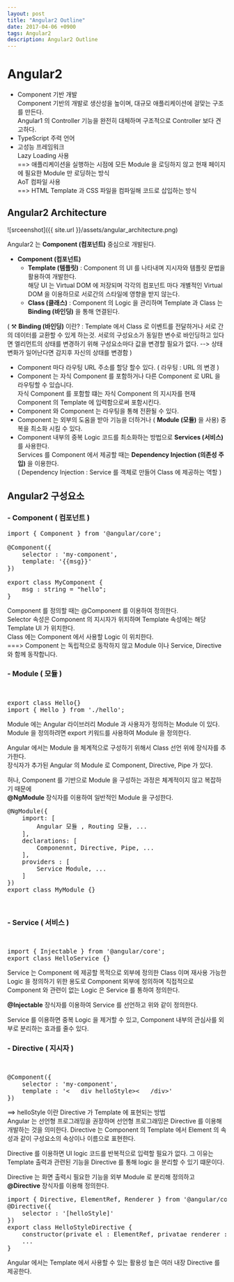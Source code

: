 ```yaml
---
layout: post
title: "Angular2 Outline"
date: 2017-04-06 +0900
tags: Angular2
description: Angular2 Outline
---
```


Angular2
==========
- Component 기반 개발<br>
Component 기반의 개발로 생산성을 높이며, 대규모 애플리케이션에 걸맞는 구조를 만든다.<br>
Angular1 의 Controller 기능을 완전히 대체하며 구조적으로 Controller 보다 견고하다.<br>
- TypeScript 주력 언어<br>
- 고성능 프레임워크<br>
Lazy Loading 사용 <br>==> 애플리케이션을 실행하는 시점에 모든 Module 을 로딩하지 않고 현재 페이지에 필요한 Module 만 로딩하는 방식<br>
AoT 컴파일 사용 <br> ==> HTML Template 과  CSS 파일을 컴파일해 코드로 삽입하는 방식

Angular2 Architecture
----------

![srceenshot]({{ site.url }}/assets/angular_architecture.png)

Angular2 는 **Component (컴포넌트)** 중심으로 개발된다. 

- **Component (컴포넌트)**
	- **Template (템플릿)** : Component 의 UI 를 나타내며 지시자와 템플릿 문법을 활용하여 개발한다.<br>해당 UI 는 Virtual DOM 에 저장되며 각각의 컴포넌트 마다 개별적인 Virtual DOM 을 이용하므로 서로간의 스타일에 영향을 받지 않는다.
	- **Class (클래스)** : Component 의 Logic 을 관리하며 Template 과 Class 는 **Binding (바인딩)** 을 통해 연결된다.

	
( ⚒ **Binding (바인딩)** 이란? : Template 에서 Class 로 이벤트를 전달하거나 서로 간의 데이터를 교환할 수 있게 하는것. 서로의 구성요소가 동일한 변수로 바인딩하고 있다면 엘리먼트의 상태를 변경하기 위해 구성요소마다 값을 변경할 필요가 없다. --> 상태변화가 일어난다면 감지후 자신의 상태를 변경함 )

- Component 마다 라우팅 URL 주소를 할당 할수 있다. ( 라우팅 : URL 의 변경 )
- Component 는 자식 Component 를 포함하거나 다른 Component 로 URL 을 라우팅할 수 있습니다.<br>자식 Component 를 포함할 떄는 자식 Component 의 지시자를 현재 Component 의 Template 에 입력함으로써 포함시킨다.
- Component 와 Component 는 라우팅을 통해 전환될 수 있다.
- Component 는 외부의 도움을 받아 기능을 더하거나 ( **Module (모듈)** 을 사용) 중복을 최소화 시킬 수 있다.
- Component 내부의 중복 Logic 코드를 최소화하는 방법으로 **Services (서비스)** 를 사용한다.<br> Services 를 Component 에서 제공할 때는 **Dependency Injection (의존성 주입)** 을 이용한다.<br>( Dependency Injection : Service 를 객체로 만들어 Class 에 제공하는 역할 )

Angular2 구성요소
------------
### - Component ( 컴포넌트 )
<pre>
import { Component } from '@angular/core';

@Component({
	selector : 'my-component',
	template: '{{msg}}'
})

export class MyComponent {
	msg : string = "hello";
}
</pre>
Component 를 정의할 때는  @Component 를 이용하여 정의한다.<br>Selector 속성은 Component 의 지시자가 위치하며 Template 속성에는 해당 Template UI 가 위치한다.<br>
Class 에는  Component 에서 사용할 Logic 이 위치한다.<br> 
===> Component 는  독립적으로 동작하지 않고  Module 이나 Service, Directive 와 함께 동작합니다.
<br>
### - Module ( 모듈 )
<br>
<pre>
export class Hello{}
import { Hello } from './hello';
</pre>
Module 에는 Angular 라이브러리 Module 과 사용자가 정의하는 Module 이 있다.<br>
Module 을 정의하려면 export 키워드를 사용하여 Module 을 정의한다.

Angular 에서는 Module 을 체계적으로 구성하기 위해서 Class 선언 위에 장식자를 추가한다.<br>
장식자가 추가된 Angular 의 Module 로  Component, Directive, Pipe 가 있다.<br>

허나, Component 를 기반으로  Module 을 구성하는 과정은 체계적이지 않고 복잡하기 때문에<br> **@NgModule** 장식자를 이용하여 일반적인 Module 을 구성한다.

<pre>
@NgModule({
	import: [
		Angular 모듈 , Routing 모듈, ...
	],
	declarations: [
		Componennt, Directive, Pipe, ...
	],
	providers : [
		Service Module, ...
	]
})
export class MyModule {}
</pre>
&nbsp;<br>
### - Service ( 서비스 )
<br>
<pre>
import { Injectable } from '@angular/core';
export class HelloService {}
</pre>
Service 는  Component 에 제공할 목적으로 외부에 정의한 Class 이며 재사용 가능한 Logic 을 정의하기 위한 용도로 Component 외부에 정의하며 직접적으로 Component 와 관련이 없는 Logic 은  Service 를 통하여 정의한다.<br>

**@Injectable** 장식자를 이용하여 Service 를 선언하고 위와 같이 정의한다.

Service 를 이용하면 중복 Logic 을 제거할 수 있고, Component 내부의 관심사를 외부로 분리하는 효과를 줄수 있다.
<br>
### - Directive ( 지시자 )
<br>
<pre>
@Component({
	selector : 'my-component',
	template : '<   div helloStyle><   /div>'
})
</pre>
==> helloStyle 이란 Directive 가 Template 에 표현되는 방법<br>
Angular 는 선언형 프로그래밍을 권장하며 선언형 프로그래밍은 Directive 를 이용해 개발하는 것을 의미한다.
Directive 는 Component 의 Template 에서 Element 의 속성과 같이 구성요소의 속상이나 이름으로 표현한다.


Directive 를 이용하면 UI logic 코드를 반복적으로 입력할 필요가 없다. 그 이유는 Template 출력과 관련된 기능을 Directive 를 통해 logic 을 분리할 수 있기 떄문이다.

Directive 는 화면 출력시 필요한 기능을 외부 Module 로 분리해 정의하고  **@Directive** 장식자를 이용해 정의한다.

<pre>
import { Directive, ElementRef, Renderer } from '@angular/core';
@Directive({
	selector : '[helloStyle]'
})
export class HelloStyleDirective {
	constructor(private el : ElementRef, privatae renderer : Renderer) {}
	...
}
</pre>
Angular 에서는 Template 에서 사용할 수 있는 활용성 높은 여러 내장 Directive 를 제공한다.
